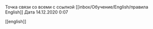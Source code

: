 Точка связи со всеми с ссылкой [[inbox/Обучение/English/правила English]]
Дата 14.12.2020 0:07

[[english]]